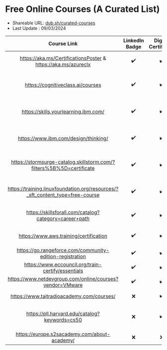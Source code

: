 # Free Online Courses (A Curated List)

- Shareable URL: [dub.sh/curated-courses](https://dub.sh/curated-courses)
- Last Update : 09/03/2024

| Course Link | LinkedIn Badge  | Digital Certificate | Certificate Cost | Provider | Topic(s) |
|     :---:    |     :---:      |     :---:     |     :---:     |     :---:     |     :---:     |
| https://aka.ms/CertificationsPoster & https://aka.ms/azureclx| :heavy_check_mark: | :heavy_check_mark: | Free / Paid | Microsoft & CloudLabs| Systems Administration, AI, Data |
| https://cognitiveclass.ai/courses | :heavy_check_mark: | :heavy_check_mark: | Free | IBM  | Data Analysis, AI, Software Development & More |
| https://skills.yourlearning.ibm.com/ | :heavy_check_mark: | :heavy_check_mark: | Free | IBM  | CyberSec, System Administration, PM, AI |
| https://www.ibm.com/design/thinking/ | :heavy_check_mark: | :heavy_check_mark: | Free | IBM  | Product Design & Project Management |
| https://stormsurge-catalog.skillstorm.com/?filters%5B%5D=certificate | :heavy_check_mark: | :heavy_check_mark: | Free | Stormsurge  | Software Development, Databases & SQL |
| https://training.linuxfoundation.org/resources/?_sft_content_type=free-course| :heavy_check_mark: | :heavy_check_mark: | Free | The Linux Foundation  | CyberSec, Systen Administration, Linux |
| https://skillsforall.com/catalog?category=career+path | :heavy_check_mark: | :heavy_check_mark: | Free / Paid | Cisco  | CyberSec, Network Engineering |
| https://www.aws.training/certification | :heavy_check_mark: | :heavy_check_mark: | Free / Paid | Amazon (AWS)  | Network Engineering, Cloud, DevOps |
| https://go.rangeforce.com/community-edition-registration | :heavy_check_mark: | :heavy_check_mark: | Free | Rangeforce  | CyberSec |
| https://www.eccouncil.org/train-certify/essentials | :heavy_check_mark: | :heavy_check_mark: | Free | EC Council  | CyberSec |
| https://www.netdevgroup.com/online/courses?vendor=VMware | :heavy_check_mark: | :heavy_check_mark: | Free | VMWare & NetDevGroup  | Virtualization, Cyber, Linux |
| https://www.taitradioacademy.com/courses/| :x: | :heavy_check_mark: | Free | Tait Communications  | Radio & Telecom |
| https://pll.harvard.edu/catalog?keywords=cs50 | :x: | :heavy_check_mark: | Free / Paid | Harvard  | Computer Science, Software Development |
| https://europe.s2sacademy.com/about-academy/ | :x: | :x: | Free | Accenture  | CV Building, Soft Skills |
